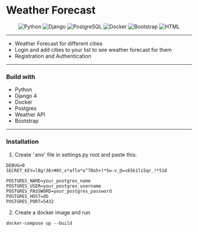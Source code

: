 # Weather Forecast
<div align="center" >
 
![Python](https://img.shields.io/badge/-Python-3776AB?logo=python&logoColor=white&style=flat-square)
![Django](https://img.shields.io/badge/-Django-092E20?logo=django&logoColor=white&style=flat-square)
![PostgreSQL](https://img.shields.io/badge/-PostgreSQL-3776AB?logo=postgresql&logoColor=white&style=flat-square)
![Docker](https://img.shields.io/badge/-Docker-2496ED?logo=docker&logoColor=white&style=flat-square)
![Bootstrap](https://img.shields.io/badge/-Bootstrap-7952B3?logo=bootstrap&logoColor=white&style=flat-square)
![HTML](https://img.shields.io/badge/-Html-E34F26?logo=html5&logoColor=white&style=flat-square)

</div>

_ _ _ _ _ _ _ _ _ _ _

- Weather Forecast for different cities
- Login and add cities to your list to see weather forecast for them
- Registration and Authentication

_ _ _ _ _ _ _ _ _ _ _
### Build with
* Python
* Django 4
* Docker
* Postgres
* Weather API
* Bootstrap
_ _ _ _ _ _ _ _ _ _ _
### Installation

1. Create '.env' file in settings.py root and paste this:

 ```
DEBUG=0
SECRET_KEY=l8g!36r#0t_x*aflo*u^78oh+)*5w-v_@=s65k1li5qr_!*518

POSTGRES_NAME=your_postgres_name
POSTGRES_USER=your_postgres_username
POSTGRES_PASSWORD=your_postgres_password
POSTGRES_HOST=db
POSTGRES_PORT=5432
   ```

2. Create a docker image and run

```
docker-compose up --build
```
